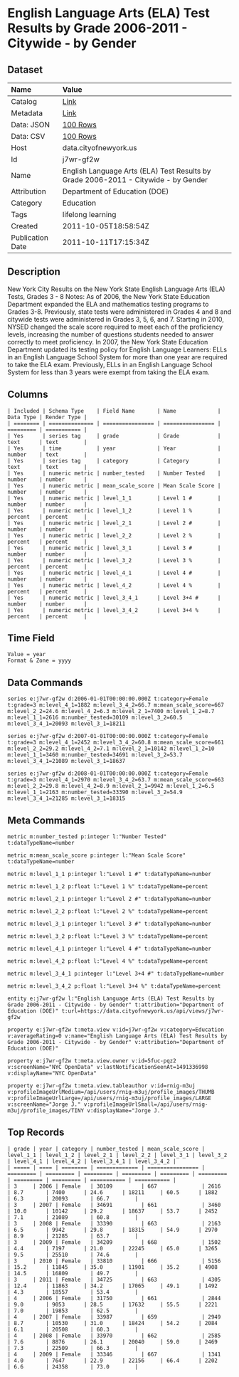 # English Language Arts (ELA) Test Results by Grade 2006-2011 - Citywide - by Gender

## Dataset

| Name | Value |
| :--- | :---- |
| Catalog | [Link](https://catalog.data.gov/dataset/english-language-arts-ela-test-results-by-grade-2006-2011-citywide-by-gender-a554d) |
| Metadata | [Link](https://data.cityofnewyork.us/api/views/j7wr-gf2w) |
| Data: JSON | [100 Rows](https://data.cityofnewyork.us/api/views/j7wr-gf2w/rows.json?max_rows=100) |
| Data: CSV | [100 Rows](https://data.cityofnewyork.us/api/views/j7wr-gf2w/rows.csv?max_rows=100) |
| Host | data.cityofnewyork.us |
| Id | j7wr-gf2w |
| Name | English Language Arts (ELA) Test Results by Grade 2006-2011 - Citywide - by Gender |
| Attribution | Department of Education (DOE) |
| Category | Education |
| Tags | lifelong learning |
| Created | 2011-10-05T18:58:54Z |
| Publication Date | 2011-10-11T17:15:34Z |

## Description

New York City Results on the New York State English Language Arts (ELA) Tests, Grades 3 - 8
Notes:
As of 2006, the New York State Education Department expanded the ELA and mathematics testing programs to Grades 3-8. Previously, state tests were administered in Grades 4 and 8 and citywide tests were administered in Grades 3, 5, 6, and 7.
Starting in 2010, NYSED changed the scale score required to meet each of the proficiency levels, increasing the number of questions students needed to answer correctly to meet proficiency.
In 2007, the New York State Education Department updated its testing policy for English Language Learners: ELLs in an English Language School System for more than one year are required to take the ELA exam. Previously, ELLs in an English Language School System for less than 3 years were exempt from taking the ELA exam.

## Columns

```ls
| Included | Schema Type    | Field Name       | Name             | Data Type | Render Type |
| ======== | ============== | ================ | ================ | ========= | =========== |
| Yes      | series tag     | grade            | Grade            | text      | text        |
| Yes      | time           | year             | Year             | number    | text        |
| Yes      | series tag     | category         | Category         | text      | text        |
| Yes      | numeric metric | number_tested    | Number Tested    | number    | number      |
| Yes      | numeric metric | mean_scale_score | Mean Scale Score | number    | number      |
| Yes      | numeric metric | level_1_1        | Level 1 #        | number    | number      |
| Yes      | numeric metric | level_1_2        | Level 1 %        | percent   | percent     |
| Yes      | numeric metric | level_2_1        | Level 2 #        | number    | number      |
| Yes      | numeric metric | level_2_2        | Level 2 %        | percent   | percent     |
| Yes      | numeric metric | level_3_1        | Level 3 #        | number    | number      |
| Yes      | numeric metric | level_3_2        | Level 3 %        | percent   | percent     |
| Yes      | numeric metric | level_4_1        | Level 4 #        | number    | number      |
| Yes      | numeric metric | level_4_2        | Level 4 %        | percent   | percent     |
| Yes      | numeric metric | level_3_4_1      | Level 3+4 #      | number    | number      |
| Yes      | numeric metric | level_3_4_2      | Level 3+4 %      | percent   | percent     |
```

## Time Field

```ls
Value = year
Format & Zone = yyyy
```

## Data Commands

```ls
series e:j7wr-gf2w d:2006-01-01T00:00:00.000Z t:category=Female t:grade=3 m:level_4_1=1882 m:level_3_4_2=66.7 m:mean_scale_score=667 m:level_2_2=24.6 m:level_4_2=6.3 m:level_2_1=7400 m:level_1_2=8.7 m:level_1_1=2616 m:number_tested=30109 m:level_3_2=60.5 m:level_3_4_1=20093 m:level_3_1=18211

series e:j7wr-gf2w d:2007-01-01T00:00:00.000Z t:category=Female t:grade=3 m:level_4_1=2452 m:level_3_4_2=60.8 m:mean_scale_score=661 m:level_2_2=29.2 m:level_4_2=7.1 m:level_2_1=10142 m:level_1_2=10 m:level_1_1=3460 m:number_tested=34691 m:level_3_2=53.7 m:level_3_4_1=21089 m:level_3_1=18637

series e:j7wr-gf2w d:2008-01-01T00:00:00.000Z t:category=Female t:grade=3 m:level_4_1=2970 m:level_3_4_2=63.7 m:mean_scale_score=663 m:level_2_2=29.8 m:level_4_2=8.9 m:level_2_1=9942 m:level_1_2=6.5 m:level_1_1=2163 m:number_tested=33390 m:level_3_2=54.9 m:level_3_4_1=21285 m:level_3_1=18315
```

## Meta Commands

```ls
metric m:number_tested p:integer l:"Number Tested" t:dataTypeName=number

metric m:mean_scale_score p:integer l:"Mean Scale Score" t:dataTypeName=number

metric m:level_1_1 p:integer l:"Level 1 #" t:dataTypeName=number

metric m:level_1_2 p:float l:"Level 1 %" t:dataTypeName=percent

metric m:level_2_1 p:integer l:"Level 2 #" t:dataTypeName=number

metric m:level_2_2 p:float l:"Level 2 %" t:dataTypeName=percent

metric m:level_3_1 p:integer l:"Level 3 #" t:dataTypeName=number

metric m:level_3_2 p:float l:"Level 3 %" t:dataTypeName=percent

metric m:level_4_1 p:integer l:"Level 4 #" t:dataTypeName=number

metric m:level_4_2 p:float l:"Level 4 %" t:dataTypeName=percent

metric m:level_3_4_1 p:integer l:"Level 3+4 #" t:dataTypeName=number

metric m:level_3_4_2 p:float l:"Level 3+4 %" t:dataTypeName=percent

entity e:j7wr-gf2w l:"English Language Arts (ELA) Test Results by Grade 2006-2011 - Citywide - by Gender" t:attribution="Department of Education (DOE)" t:url=https://data.cityofnewyork.us/api/views/j7wr-gf2w

property e:j7wr-gf2w t:meta.view v:id=j7wr-gf2w v:category=Education v:averageRating=0 v:name="English Language Arts (ELA) Test Results by Grade 2006-2011 - Citywide - by Gender" v:attribution="Department of Education (DOE)"

property e:j7wr-gf2w t:meta.view.owner v:id=5fuc-pqz2 v:screenName="NYC OpenData" v:lastNotificationSeenAt=1491336998 v:displayName="NYC OpenData"

property e:j7wr-gf2w t:meta.view.tableauthor v:id=rnig-m3uj v:profileImageUrlMedium=/api/users/rnig-m3uj/profile_images/THUMB v:profileImageUrlLarge=/api/users/rnig-m3uj/profile_images/LARGE v:screenName="Jorge J." v:profileImageUrlSmall=/api/users/rnig-m3uj/profile_images/TINY v:displayName="Jorge J."
```

## Top Records

```ls
| grade | year | category | number_tested | mean_scale_score | level_1_1 | level_1_2 | level_2_1 | level_2_2 | level_3_1 | level_3_2 | level_4_1 | level_4_2 | level_3_4_1 | level_3_4_2 | 
| ===== | ==== | ======== | ============= | ================ | ========= | ========= | ========= | ========= | ========= | ========= | ========= | ========= | =========== | =========== | 
| 3     | 2006 | Female   | 30109         | 667              | 2616      | 8.7       | 7400      | 24.6      | 18211     | 60.5      | 1882      | 6.3       | 20093       | 66.7        | 
| 3     | 2007 | Female   | 34691         | 661              | 3460      | 10.0      | 10142     | 29.2      | 18637     | 53.7      | 2452      | 7.1       | 21089       | 60.8        | 
| 3     | 2008 | Female   | 33390         | 663              | 2163      | 6.5       | 9942      | 29.8      | 18315     | 54.9      | 2970      | 8.9       | 21285       | 63.7        | 
| 3     | 2009 | Female   | 34209         | 668              | 1502      | 4.4       | 7197      | 21.0      | 22245     | 65.0      | 3265      | 9.5       | 25510       | 74.6        | 
| 3     | 2010 | Female   | 33810         | 666              | 5156      | 15.2      | 11845     | 35.0      | 11901     | 35.2      | 4908      | 14.5      | 16809       | 49.7        | 
| 3     | 2011 | Female   | 34725         | 663              | 4305      | 12.4      | 11863     | 34.2      | 17065     | 49.1      | 1492      | 4.3       | 18557       | 53.4        | 
| 4     | 2006 | Female   | 31750         | 661              | 2844      | 9.0       | 9053      | 28.5      | 17632     | 55.5      | 2221      | 7.0       | 19853       | 62.5        | 
| 4     | 2007 | Female   | 33987         | 659              | 2949      | 8.7       | 10530     | 31.0      | 18424     | 54.2      | 2084      | 6.1       | 20508       | 60.3        | 
| 4     | 2008 | Female   | 33970         | 662              | 2585      | 7.6       | 8876      | 26.1      | 20040     | 59.0      | 2469      | 7.3       | 22509       | 66.3        | 
| 4     | 2009 | Female   | 33346         | 667              | 1341      | 4.0       | 7647      | 22.9      | 22156     | 66.4      | 2202      | 6.6       | 24358       | 73.0        | 
```